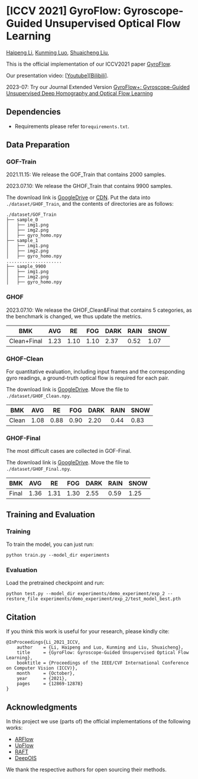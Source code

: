 # [ICCV 2021] GyroFlow: Gyroscope-Guided Unsupervised Optical Flow Learning
[Haipeng Li](https://lhaippp.github.io/), [Kunming Luo](https://coolbeam.github.io/index.html), [Shuaicheng Liu](http://www.liushuaicheng.org/),

This is the official implementation of our ICCV2021 paper [GyroFlow](https://openaccess.thecvf.com/content/ICCV2021/html/Li_GyroFlow_Gyroscope-Guided_Unsupervised_Optical_Flow_Learning_ICCV_2021_paper.html).

Our presentation video: [[Youtube](https://www.youtube.com/watch?v=6gh40PyWdHM)][[Bilibili](https://www.bilibili.com/video/BV1Tr4y127kd/)].

2023-07: Try our Journal Extended Version [GyroFlow+: Gyroscope-Guided Unsupervised Deep Homography and Optical Flow Learning](https://github.com/lhaippp/GyroFlowPlus)

## Dependencies

* Requirements please refer to`requirements.txt`.

## Data Preparation

### GOF-Train

2021.11.15: We release the GOF_Train that contains 2000 samples.

2023.07.10: We release the GHOF_Train that contains 9900 samples.

The download link is [GoogleDrive](https://drive.google.com/file/d/1eG9W-AlKrQ_fsxT4As6wzGaewCksYxnK/view?usp=sharing) or [CDN](https://data.megengine.org.cn/research/gyroflow/GOF_Train.zip). Put the data into `./dataset/GHOF_Train`, and the contents of directories are as follows:

```
./dataset/GOF_Train
├── sample_0
│   ├── img1.png
│   ├── img2.png
│   ├── gyro_homo.npy
├── sample_1
│   ├── img1.png
│   ├── img2.png
│   ├── gyro_homo.npy
.....................
├── sample_9900
│   ├── img1.png
│   ├── img2.png
│   ├── gyro_homo.npy

```
### GHOF
2023.07.10: We release the GHOF_Clean&Final that contains 5 categories, as the benchmark is changed, we thus update the metrics.

| BMK |  AVG   |  RE  |  FOG  |  DARK  |  RAIN  |  SNOW  |
|  ----  |  ----  | ----  |  ----  | ----  |  ----  | ----  |
|  Clean+Final  | 1.23  | 1.10 |  1.10  | 2.37  |  0.52  | 1.07  |

### GHOF-Clean

For quantitative evaluation, including input frames and the corresponding gyro readings, a ground-truth optical flow is required for each pair.

The download link is [GoogleDrive](). Move the file to `./dataset/GHOF_Clean.npy`.

| BMK |  AVG   |  RE  |  FOG  |  DARK  |  RAIN  |  SNOW  |
|  ----  |  ----  | ----  |  ----  | ----  |  ----  | ----  |
|  Clean  | 1.08  | 0.88 |  0.90  | 2.20  |  0.44  | 0.83  |

### GHOF-Final

The most difficult cases are collected in GOF-Final.

The download link is [GoogleDrive](). Move the file to `./dataset/GHOF_Final.npy`.

| BMK |  AVG   |  RE  |  FOG  |  DARK  |  RAIN  |  SNOW  |
|  ----  |  ----  | ----  |  ----  | ----  |  ----  | ----  |
|  Final  | 1.36  | 1.31 |  1.30  | 2.55  |  0.59  | 1.25  |
## Training and Evaluation

### Training

To train the model, you can just run:

```
python train.py --model_dir experiments
```

### Evaluation

Load the pretrained checkpoint and run:

```
python test.py --model_dir experiments/demo_experiment/exp_2 --restore_file experiments/demo_experiment/exp_2/test_model_best.pth
```

## Citation

If you think this work is useful for your research, please kindly cite:

```
@InProceedings{Li_2021_ICCV,
    author    = {Li, Haipeng and Luo, Kunming and Liu, Shuaicheng},
    title     = {GyroFlow: Gyroscope-Guided Unsupervised Optical Flow Learning},
    booktitle = {Proceedings of the IEEE/CVF International Conference on Computer Vision (ICCV)},
    month     = {October},
    year      = {2021},
    pages     = {12869-12878}
}
```

## Acknowledgments

In this project we use (parts of) the official implementations of the following works:

* [ARFlow](https://github.com/lliuz/ARFlow)
* [UpFlow](https://github.com/coolbeam/UPFlow_pytorch)
* [RAFT](https://github.com/princeton-vl/RAFT)
* [DeepOIS](https://github.com/lhaippp/DeepOIS)

We thank the respective authors for open sourcing their methods.
